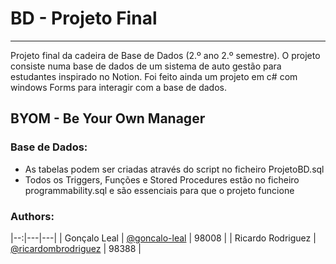 # BD - Projeto Final

-----

Projeto final da cadeira de Base de Dados (2.º ano 2.º semestre). O projeto consiste numa base de dados de um sistema de auto gestão para estudantes inspirado no Notion. Foi feito ainda um projeto em c# com windows Forms para interagir com a base de dados.

## BYOM - Be Your Own Manager

### Base de Dados:
- As tabelas podem ser criadas através do script no ficheiro ProjetoBD.sql
- Todos os Triggers, Funções e Stored Procedures estão no ficheiro programmability.sql e são essenciais para que o projeto funcione

### Authors:

|--:|---|---|
| Gonçalo Leal | <a href="https://github.com/goncalo-leal">@goncalo-leal</a> | 98008 |
| Ricardo Rodriguez | <a href="https://github.com/ricardombrodriguez">@ricardombrodriguez</a> | 98388 |
